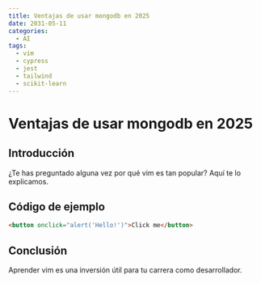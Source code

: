 ```yaml
---
title: Ventajas de usar mongodb en 2025
date: 2031-05-11
categories:
  - AI
tags:
  - vim
  - cypress
  - jest
  - tailwind
  - scikit-learn
---
```


# Ventajas de usar mongodb en 2025

## Introducción

¿Te has preguntado alguna vez por qué vim es tan popular? Aquí te lo explicamos.

## Código de ejemplo

```html
<button onclick="alert('Hello!')">Click me</button>
```

## Conclusión

Aprender vim es una inversión útil para tu carrera como desarrollador.